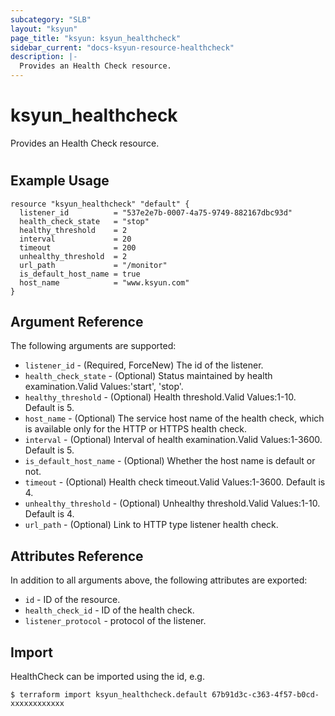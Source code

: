 ```yaml
---
subcategory: "SLB"
layout: "ksyun"
page_title: "ksyun: ksyun_healthcheck"
sidebar_current: "docs-ksyun-resource-healthcheck"
description: |-
  Provides an Health Check resource.
---
```


# ksyun_healthcheck

Provides an Health Check resource.

#

## Example Usage

```hcl
resource "ksyun_healthcheck" "default" {
  listener_id          = "537e2e7b-0007-4a75-9749-882167dbc93d"
  health_check_state   = "stop"
  healthy_threshold    = 2
  interval             = 20
  timeout              = 200
  unhealthy_threshold  = 2
  url_path             = "/monitor"
  is_default_host_name = true
  host_name            = "www.ksyun.com"
}
```

## Argument Reference

The following arguments are supported:

* `listener_id` - (Required, ForceNew) The id of the listener.
* `health_check_state` - (Optional) Status maintained by health examination.Valid Values:'start', 'stop'.
* `healthy_threshold` - (Optional) Health threshold.Valid Values:1-10. Default is 5.
* `host_name` - (Optional) The service host name of the health check, which is available only for the HTTP or HTTPS health check.
* `interval` - (Optional) Interval of health examination.Valid Values:1-3600. Default is 5.
* `is_default_host_name` - (Optional) Whether the host name is default or not.
* `timeout` - (Optional) Health check timeout.Valid Values:1-3600. Default is 4.
* `unhealthy_threshold` - (Optional) Unhealthy threshold.Valid Values:1-10. Default is 4.
* `url_path` - (Optional) Link to HTTP type listener health check.

## Attributes Reference

In addition to all arguments above, the following attributes are exported:

* `id` - ID of the resource.
* `health_check_id` - ID of the health check.
* `listener_protocol` - protocol of the listener.


## Import

HealthCheck can be imported using the id, e.g.

```
$ terraform import ksyun_healthcheck.default 67b91d3c-c363-4f57-b0cd-xxxxxxxxxxxx
```

